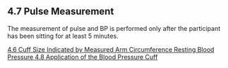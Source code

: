 ## 4.7 Pulse Measurement

The measurement of pulse and BP is performed only after the participant has been sitting for at least 5 minutes.


<div class="center">
<div class="btn-group">
  <a href=":pages_path:/manuals/resting-blood-pressure/4-06-cuff-size-indicated-by-arm-circumference.md" class="btn btn-default">
    <span class="glyphicon glyphicon-chevron-left"></span>
    4.6 Cuff Size Indicated by Measured Arm Circumference
  </a>

  <a href=":pages_path:/manuals/resting-blood-pressure" class="btn btn-default">
    <span class="glyphicon glyphicon-chevron-up"></span>
    Resting Blood Pressure
  </a>

  <a href=":pages_path:/manuals/resting-blood-pressure/4-08-application-bp-cuff.md" class="btn btn-success">
    4.8 Application of the Blood Pressure Cuff
    <span class="glyphicon glyphicon-chevron-right"></span>
  </a>
</div>
</div>

